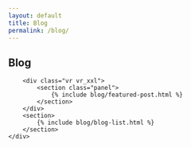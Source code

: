 ```yaml
---
layout: default
title: Blog
permalink: /blog/
---
```


<div class="section">
    <div class="section-wrap">
        <div class="vr">
            <h2 class="hdg hdg_2">Blog</h2>
        </div>

        <div class="vr vr_xxl">
            <section class="panel">
                {% include blog/featured-post.html %}
            </section>
        </div>
        <section>
            {% include blog/blog-list.html %}
        </section>
    </div>
</div>


